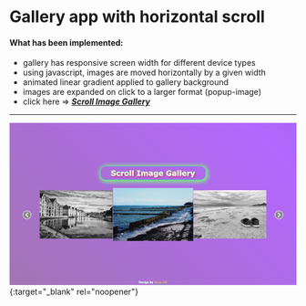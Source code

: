 # Gallery app with horizontal scroll
#### What has been implemented:
* gallery has responsive screen width for different device types
* using javascript, images are moved horizontally by a given width
* animated linear gradient applied to gallery background
* images are expanded on click to a larger format (popup-image)
* click here => [_**Scroll Image Gallery**_](https://bakna2t.github.io/gallery/)
___
[![Gallery](./images/gallery.png)](https://bakna2t.github.io/gallery/){:target="_blank" rel="noopener"}
